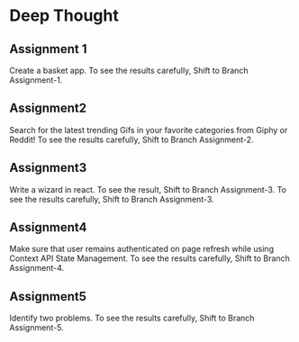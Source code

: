 # Deep Thought

## Assignment 1
Create a basket app.
To see the results carefully, Shift to Branch Assignment-1.

## Assignment2
Search for the latest trending Gifs in your favorite categories from Giphy or Reddit!
To see the results carefully, Shift to Branch Assignment-2.

## Assignment3
Write a wizard in react.
To see the result, Shift to Branch Assignment-3.
To see the results carefully, Shift to Branch Assignment-3.

## Assignment4
Make sure that user remains authenticated on page refresh while using Context API State Management.
To see the results carefully, Shift to Branch Assignment-4.

## Assignment5
Identify two problems.
To see the results carefully, Shift to Branch Assignment-5.
